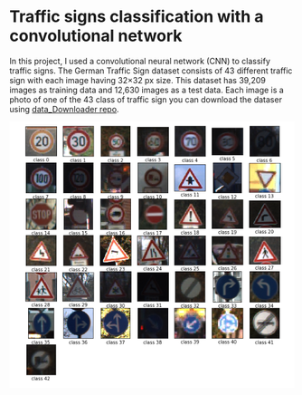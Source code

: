 # Traffic signs classification with a convolutional network

In this project, I used a convolutional neural network (CNN) to classify traffic signs. The German Traffic Sign dataset consists of 43 different traffic sign with each image having 32×32 px size. This dataset has 39,209 images as training data and 12,630 images as a test data. Each image is a photo of one of the 43 class of traffic sign you can download the dataser using [data_Downloader repo](https://github.com/maurehur/data_downloader.git).

![traffic_sings_example.](images/traffic.png)
